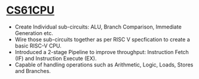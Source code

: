 # [CS61CPU](https://inst.eecs.berkeley.edu/~cs61c/fa20/projects/proj3/)
- Create Individual sub-circuits: ALU, Branch Comparison, Immediate Generation etc.
- Wire those sub-circuits together as per RISC V specfication to create a basic RISC-V CPU.
- Introduced a 2-stage Pipeline to improve throughput: Instruction Fetch (IF) and Instruction Execute (EX).
- Capable of handling operations such as Arithmetic, Logic, Loads, Stores and Branches.
